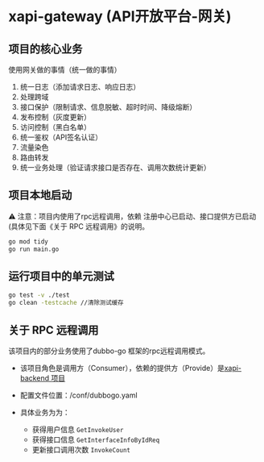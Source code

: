 # xapi-gateway (API开放平台-网关)

## 项目的核心业务

使用网关做的事情（统一做的事情）

1. 统一日志（添加请求日志、响应日志）
2. 处理跨域
1. 接口保护（限制请求、信息脱敏、超时时间、降级熔断）
1. 发布控制（灰度更新）
3. 访问控制（黑白名单）
4. 统一鉴权（API签名认证）
1. 流量染色
5. 路由转发
1. 统一业务处理（验证请求接口是否存在、调用次数统计更新）

## 项目本地启动

⚠️ 注意：项目内使用了rpc远程调用，依赖 注册中心已启动、接口提供方已启动(具体见下面《关于 RPC 远程调用》的说明。

```cmd
go mod tidy
go run main.go
```

## 运行项目中的单元测试

```bash
go test -v ./test
go clean -testcache //清除测试缓存
```

## 关于 RPC 远程调用

该项目内的部分业务使用了dubbo-go 框架的rpc远程调用模式。

* 该项目角色是调用方（Consumer），依赖的提供方（Provide）是[xapi-backend 项目](https://github.com/xiaoxiongmao5/xapi-backend)

* 配置文件位置：/conf/dubbogo.yaml

* 具体业务为为：
    * 获得用户信息 `GetInvokeUser`
    * 获得接口信息 `GetInterfaceInfoByIdReq`
    * 更新接口调用次数 `InvokeCount`

